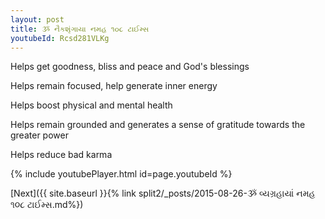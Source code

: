 ```yaml
---
layout: post
title: ૐ નૈકશૃંગાયા નમહ ૧૦૮ ટાઈમ્સ
youtubeId: Rcsd281VLKg
---
```

 
 
Helps get goodness, bliss and peace and God's blessings
 
Helps remain focused, help generate inner energy 
 
Helps boost physical and mental health 
 
Helps remain grounded and generates a sense of gratitude towards the greater power 
 
Helps reduce bad karma
 
 
 
 


{% include youtubePlayer.html id=page.youtubeId %}
 
[Next]({{ site.baseurl }}{% link  split2/_posts/2015-08-26-ૐ વ્યગ્રહાયાં નમહ ૧૦૮ ટાઈમ્સ.md%})
 
